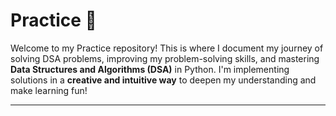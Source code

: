 # Practice 🚀

Welcome to my  Practice repository! This is where I document my journey of solving DSA problems, improving my problem-solving skills, and mastering **Data Structures and Algorithms (DSA)** in Python. I'm implementing solutions in a **creative and intuitive way** to deepen my understanding and make learning fun!

---
